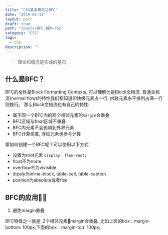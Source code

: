 ```yaml
---
title: "CSS基本概念之BFC"
date: "2019-05-11"
layout: post
draft: true
path: "/posts/BFC-BEM-CSS"
category: "CSS"
tags:
  - CSS
description: ""
---
```


> 理论和概念是实践的基石

## 什么是BFC？

BFC的全称是Block Formatting Contexts, 可以理解为是Block文档流, 普通文档流(normal flow)的特性我们都知道即块级元素占一行, 内联元素水平排列占满一行则换行。 那么Block文档流也有自己的特性:

- 属于同一个BFC内的两个相邻元素的`margin`会重叠
- BFC区域与float区域不重叠
- BFC内元素不会影响到外界元素
- BFC计算高度, 浮动元素也参与计算

那如何创建一个BFC呢？可以使用以下方式

- 设置为root元素 `display: flow-root;`
- float不为none
- overflow不为vivisible
- dipaly为inline-block, table-cell, table-caption
- position为absolute或者fixe

## BFC的应用

1. 避免margin重叠

BFC特性之一就是: 2个相邻元素margin会重叠, 比如上面的box：margin-bottom: 100px;下面的box：margin-top: 100px; 